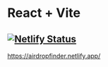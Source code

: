# React + Vite

[![Netlify Status](https://api.netlify.com/api/v1/badges/d14e952f-14ef-444e-9519-b0e904ed585a/deploy-status)](https://app.netlify.com/sites/overplus/deploys)
---
https://airdropfinder.netlify.app/
